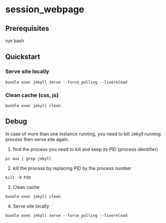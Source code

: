 # session_webpage

## Prerequisites
run bash

## Quickstart
### Serve site locally
```
bundle exec jekyll serve --force_polling --livereload 
```

### Clean cache (css, js)
```
bundle exec jekyll clean
```



## Debug

In case of more than one instance running, you need to kill Jekyll running process then serve site again.

1. find the process you need to kill and keep its PID (process identifier)
```
ps aux | grep jekyll
```

2. kill the process by replacing PID by the process number 
```
kill -9 PID
```

3. Clean cache
```
bundle exec jekyll clean
```

4. Serve site locally
```
bundle exec jekyll serve --force_polling --livereload 
```
